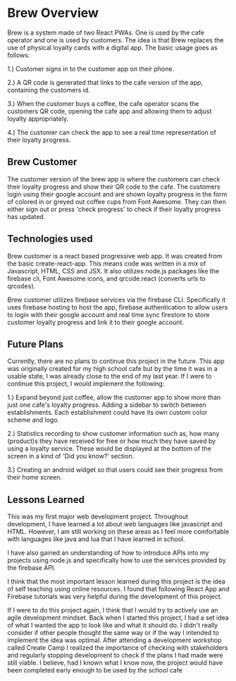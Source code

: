 # Brew Overview

Brew is a system made of two React PWAs. One is used by the cafe operator and one is used by customers. The idea is that Brew replaces the use of physical loyalty cards with a digital app. The basic usage goes as follows: 

1.) Customer signs in to the customer app on their phone.  

2.) A QR code is generated that links to the cafe version of the app, containing the customers id.  

3.) When the customer buys a coffee, the cafe operator scans the customers QR code, opening the cafe app 
and allowing them to adjust loyalty appropriately. 

4.) The customer can check the app to see a real time representation of their loyalty progress.  

## Brew Customer
The customer version of the brew app is where the customers can check their loyalty progress and show their QR code to the cafe. The customers login using their google account and are shown loyalty progress in the form of colored in or greyed out coffee cups from Font Awesome. They can then either sign out or press 'check progress' to check if their loyalty progress has updated.

## Technologies used
Brew customer is a react based progressive web app. It was created from the basic create-react-app. This means code was written in a mix of Javascript, HTML, CSS and JSX. It also utilizes node.js packages like the firebase cli, Font Awesome icons, and qrcode.react (converts urls to qrcodes). 

Brew customer utilizes firebase services via the firebase CLI. Specifically it uses firebase hosting to host the app, firebase authentication to allow users to login with their google account and real time sync firestore to store customer loyalty progress and link it to their google account.

## Future Plans
Currently, there are no plans to continue this project in the future. This app was originally created for my high school cafe but by the time it was in a usable state, I was already close to the end of my last year. If I were to continue this project, I would implement the following:

1.) Expand beyond just coffee, allow the customer app to show more than just one cafe's loyalty progress. Adding a sidebar to switch between establishments. Each establishment could have its own custom color scheme and logo.

2.) Statistics recording to show customer information such as, how many (product)s they have received for free or how much they have saved by using a loyalty service. These would be displayed at the bottom of the screen in a kind of 'Did you know?' section.

3.) Creating an android widget so that users could see their progress from their home screen.

## Lessons Learned
This was my first major web development project. Throughout development, I have learned a lot about web languages like javascript and HTML. However, I am still working on these areas as I feel more comfortable with languages like java and lua that I have learned in school. 

I have also gained an understanding of how to introduce APIs into my projects using node.js and specifically how to use the services provided by the firebase API. 

I think that the most important lesson learned during this project is the idea of self teaching using online resources. I found that following React App and Firebase tutorials was very helpful during the development of this project.

If I were to do this project again, I think that I would try to actively use an agile development mindset. Back when I started this project, I had a set idea of what I wanted the app to look like and what it should do. I didn't really consider if other people thought the same way or if the way I intended to implement the idea was optimal. After attending a development workshop called Create Camp I realized the importance of checking with stakeholders and regularly stopping development to check if the plans I had made were still viable. I believe, had I known what I know now, the project would have been completed early enough to be used by the school cafe
